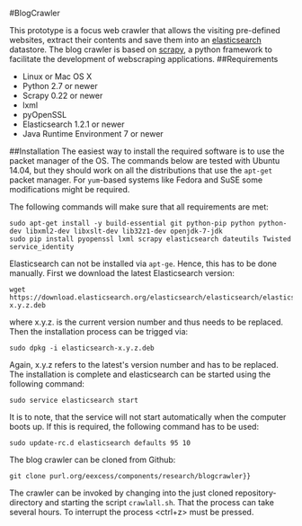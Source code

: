 #BlogCrawler

This prototype is a focus web crawler that allows the visiting pre-defined websites, extract their contents and save them into an [elasticsearch](https://www.elastic.co/products/elasticsearch) datastore. The blog crawler is based on [scrapy](http://scrapy.org), a python framework to facilitate the development of webscraping applications.
##Requirements
  * Linux or Mac OS X
  * Python 2.7 or newer
  * Scrapy 0.22 or newer
  * lxml 
  * pyOpenSSL
  * Elasticsearch 1.2.1 or newer
  * Java Runtime Environment 7 or newer

##Installation
The easiest way to install the required software is to use the packet manager of the OS. 
The commands below are tested with Ubuntu 14.04, but they should work on all the distributions that use the `apt-get` packet manager. For `yum`-based systems like Fedora and SuSE some modifications might be required.

The following commands will make sure that all requirements are met:
```
sudo apt-get install -y build-essential git python-pip python python-dev libxml2-dev libxslt-dev lib32z1-dev openjdk-7-jdk
sudo pip install pyopenssl lxml scrapy elasticsearch dateutils Twisted service_identity
```

Elasticsearch can not be installed via `apt-ge`. Hence, this has to be done manually. First we download the latest Elasticsearch version:
```
wget https://download.elasticsearch.org/elasticsearch/elasticsearch/elasticsearch-x.y.z.deb
```
where x.y.z. is the current version number and thus needs to be replaced. Then the installation process can be trigged via:
```
sudo dpkg -i elasticsearch-x.y.z.deb
```
Again, x.y.z refers to the latest's version number and has to be replaced. The installation is complete and elasticsearch can be started using the following command:
```
sudo service elasticsearch start
```
It is to note, that the service will not start automatically when the computer boots up. If this is required, the following command has to be used:
```
sudo update-rc.d elasticsearch defaults 95 10
```
The blog crawler can be cloned from Github:
```
git clone purl.org/eexcess/components/research/blogcrawler}}
```
The crawler can be invoked by changing into the just cloned repository-directory and starting the script `crawlall.sh`. That the process can take several hours. To interrupt the process <ctrl+z> must be pressed.

